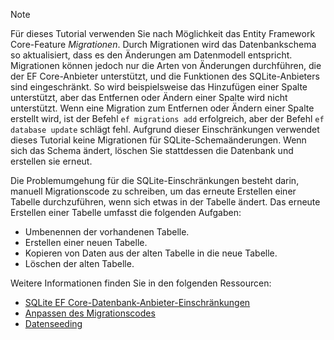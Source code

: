 
> [!NOTE]
> Für dieses Tutorial verwenden Sie nach Möglichkeit das Entity Framework Core-Feature *Migrationen*. Durch Migrationen wird das Datenbankschema so aktualisiert, dass es den Änderungen am Datenmodell entspricht. Migrationen können jedoch nur die Arten von Änderungen durchführen, die der EF Core-Anbieter unterstützt, und die Funktionen des SQLite-Anbieters sind eingeschränkt. So wird beispielsweise das Hinzufügen einer Spalte unterstützt, aber das Entfernen oder Ändern einer Spalte wird nicht unterstützt. Wenn eine Migration zum Entfernen oder Ändern einer Spalte erstellt wird, ist der Befehl `ef migrations add` erfolgreich, aber der Befehl `ef database update` schlägt fehl. Aufgrund dieser Einschränkungen verwendet dieses Tutorial keine Migrationen für SQLite-Schemaänderungen. Wenn sich das Schema ändert, löschen Sie stattdessen die Datenbank und erstellen sie erneut.
>
>Die Problemumgehung für die SQLite-Einschränkungen besteht darin, manuell Migrationscode zu schreiben, um das erneute Erstellen einer Tabelle durchzuführen, wenn sich etwas in der Tabelle ändert. Das erneute Erstellen einer Tabelle umfasst die folgenden Aufgaben:
>
>* Umbenennen der vorhandenen Tabelle.
>* Erstellen einer neuen Tabelle.
>* Kopieren von Daten aus der alten Tabelle in die neue Tabelle.
>* Löschen der alten Tabelle.
>
>Weitere Informationen finden Sie in den folgenden Ressourcen:
>
> * [SQLite EF Core-Datenbank-Anbieter-Einschränkungen](/ef/core/providers/sqlite/limitations)
> * [Anpassen des Migrationscodes](/ef/core/managing-schemas/migrations/#customize-migration-code)
> * [Datenseeding](/ef/core/modeling/data-seeding)